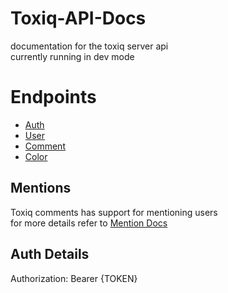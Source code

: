 # Toxiq-API-Docs


documentation for the toxiq server api  
currently running in dev mode


# Endpoints
- [Auth](/Endpoints/Login.md)
- [User](/Endpoints/User.md)
- [Comment](/Endpoints/Comment.md)
- [Color](/Endpoints/Color.md)


## Mentions
Toxiq comments has support for mentioning users  
for more details refer to [Mention Docs](/Docs/Mentions.md)

## Auth Details

Authorization: Bearer {TOKEN}

